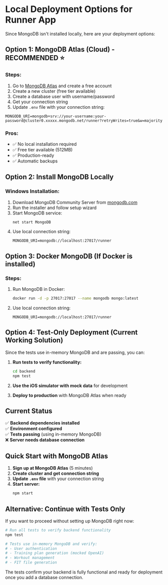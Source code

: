 # Local Deployment Options for Runner App

Since MongoDB isn't installed locally, here are your deployment options:

## Option 1: MongoDB Atlas (Cloud) - RECOMMENDED ⭐

### Steps:
1. Go to [MongoDB Atlas](https://www.mongodb.com/atlas) and create a free account
2. Create a new cluster (free tier available)
3. Create a database user with username/password
4. Get your connection string
5. Update `.env` file with your connection string:

```env
MONGODB_URI=mongodb+srv://your-username:your-password@cluster0.xxxxx.mongodb.net/runner?retryWrites=true&w=majority
```

### Pros:
- ✅ No local installation required
- ✅ Free tier available (512MB)
- ✅ Production-ready
- ✅ Automatic backups

## Option 2: Install MongoDB Locally

### Windows Installation:
1. Download MongoDB Community Server from [mongodb.com](https://www.mongodb.com/try/download/community)
2. Run the installer and follow setup wizard
3. Start MongoDB service:
   ```bash
   net start MongoDB
   ```
4. Use local connection string:
   ```env
   MONGODB_URI=mongodb://localhost:27017/runner
   ```

## Option 3: Docker MongoDB (If Docker is installed)

### Steps:
1. Run MongoDB in Docker:
   ```bash
   docker run -d -p 27017:27017 --name mongodb mongo:latest
   ```
2. Use local connection string:
   ```env
   MONGODB_URI=mongodb://localhost:27017/runner
   ```

## Option 4: Test-Only Deployment (Current Working Solution)

Since the tests use in-memory MongoDB and are passing, you can:

1. **Run tests to verify functionality:**
   ```bash
   cd backend
   npm test
   ```

2. **Use the iOS simulator with mock data** for development

3. **Deploy to production** with MongoDB Atlas when ready

## Current Status

✅ **Backend dependencies installed**  
✅ **Environment configured**  
✅ **Tests passing** (using in-memory MongoDB)  
❌ **Server needs database connection**  

## Quick Start with MongoDB Atlas

1. **Sign up at MongoDB Atlas** (5 minutes)
2. **Create cluster and get connection string**
3. **Update `.env` file** with your connection string
4. **Start server:**
   ```bash
   npm start
   ```

## Alternative: Continue with Tests Only

If you want to proceed without setting up MongoDB right now:

```bash
# Run all tests to verify backend functionality
npm test

# Tests use in-memory MongoDB and verify:
# - User authentication
# - Training plan generation (mocked OpenAI)
# - Workout management
# - FIT file generation
```

The tests confirm your backend is fully functional and ready for deployment once you add a database connection.
